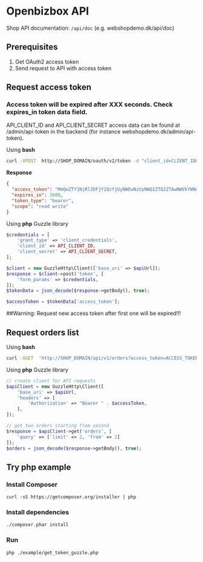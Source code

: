 Openbizbox API 
==============

Shop API documentation: `/api/doc` (e.g. webshopdemo.dk/api/doc)

## Prerequisites

1. Get OAuth2 access token
2. Send request to API with access token

## Request access token
### Access token will be expired after XXX seconds. Check **expires_in** token data field.

API_CLIENT_ID and API_CLIENT_SECRET access data can be found at /admin/api-token in the backend (for instance webshopdemo.dk/admin/api-token). 

Using **bash**
```bash
curl -XPOST  http://SHOP_DOMAIN/oauth/v2/token -d "client_id=CLIENT_ID&client_secret=CLIENT_SECRET&grant_type=client_credentials"
```

**Response**
```json
{
  "access_token": "MmQwZTY1NjRlZDFjY2QzYjUyNWEwNzUyNWQ1ZTQ2ZTAwNWVkYWNmM2IxMDMxMGZjNDJmMzJjYzQwZWZjNzNlZg",
  "expires_in": 3600,
  "token_type": "bearer",
  "scope": "read write"
}
```


Using **php** Guzzle library 
```php
$credentials = [
    'grant_type' => 'client_credentials',
    'client_id' => API_CLIENT_ID,
    'client_secret' => API_CLIENT_SECRET,
];

$client = new GuzzleHttp\Client(['base_uri' => $apiUrl]);
$response = $client->post('token', [ 
    'form_params' => $credentials,
]);
$tokenData = json_decode($response->getBody(), true);

$accessToken = $tokenData['access_token'];
```

##Warning: Request new access token after first one will be expired!!! 

## Request orders list

Using **bash**
```bash
curl -XGET  'http://SHOP_DOMAIN/api/v1/orders?access_token=ACCESS_TOKEN&limit=2&from=2'
```

Using **php** Guzzle library
```php
// create client for API requests
$apiClient = new GuzzleHttp\Client([
    'base_uri' => $apiUrl,
    'headers' => [
        'Authorization' => "Bearer " . $accessToken,
    ],
]);

// get two orders starting from second
$response = $apiClient->get('orders', [
    'query' => ['limit' => 2, 'from' => 2]
]);
$orders = json_decode($response->getBody(), true);
```

## Try **php** example

### Install Composer

`curl -sS https://getcomposer.org/installer | php`

### Install dependencies

`./composer.phar install`

### Run
 
`php ./example/get_token_guzzle.php`
